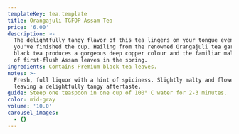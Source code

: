 ```yaml
---
templateKey: tea.template
title: Orangajuli TGFOP Assam Tea
price: '6.00'
description: >-
  The delightfully tangy flavor of this tea lingers on your tongue even after
  you've finished the cup. Hailing from the renowned Orangajuli tea garden, this
  black tea produces a gorgeous deep copper colour and the familiar malty taste
  of first-flush Assam leaves in the spring.
ingredients: Contains Premium black tea leaves.
notes: >-
  Fresh, full liquor with a hint of spiciness. Slightly malty and flowery aroma,
  leaving a delightfully tangy aftertaste. 
guide: Steep one teaspoon in one cup of 100° C water for 2-3 minutes.
color: mid-gray
volume: '10.0'
carousel_images:
  - {}
---
```


